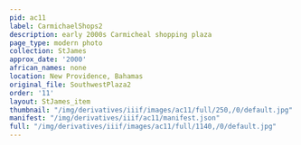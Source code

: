 ```yaml
---
pid: ac11
label: CarmichaelShops2
description: early 2000s Carmicheal shopping plaza
page_type: modern photo
collection: StJames
approx_date: '2000'
african_names: none
location: New Providence, Bahamas
original_file: SouthwestPlaza2
order: '11'
layout: StJames_item
thumbnail: "/img/derivatives/iiif/images/ac11/full/250,/0/default.jpg"
manifest: "/img/derivatives/iiif/ac11/manifest.json"
full: "/img/derivatives/iiif/images/ac11/full/1140,/0/default.jpg"
---
```

